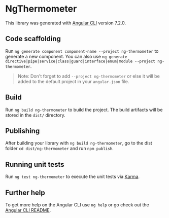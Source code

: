 # NgThermometer

This library was generated with [Angular CLI](https://github.com/angular/angular-cli) version 7.2.0.

## Code scaffolding

Run `ng generate component component-name --project ng-thermometer` to generate a new component. You can also use `ng generate directive|pipe|service|class|guard|interface|enum|module --project ng-thermometer`.
> Note: Don't forget to add `--project ng-thermometer` or else it will be added to the default project in your `angular.json` file. 

## Build

Run `ng build ng-thermometer` to build the project. The build artifacts will be stored in the `dist/` directory.

## Publishing

After building your library with `ng build ng-thermometer`, go to the dist folder `cd dist/ng-thermometer` and run `npm publish`.

## Running unit tests

Run `ng test ng-thermometer` to execute the unit tests via [Karma](https://karma-runner.github.io).

## Further help

To get more help on the Angular CLI use `ng help` or go check out the [Angular CLI README](https://github.com/angular/angular-cli/blob/master/README.md).
